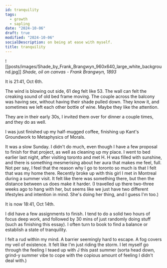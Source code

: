 ```yaml
---
id: tranquility
tags:
  - growth
  - sapling
date: "2024-10-06"
draft: true
modified: "2024-10-06"
socialDescription: on being at ease with myself.
title: tranquility
---
```

![[posts/images/Shade_by_Frank_Brangwyn_960x640_large_white_background.jpg]]
_Shade, oil on canvas - Frank Brangwyn, 1893_

It is 21:41, Oct 6th.

The wind is blowing out side, 61 deg felt like 53. The wall can felt the creaking sound of old bed frame moving.
The couple across the balcony was having sex, without having their shade pulled down. They know it, and sometimes we left each other bottle of wine. Maybe they like the attention.

They are in their early 30s, I invited them over for dinner a couple times, and they do as well.

I was just finished up my half-mugged coffee, finishing up Kant's Groundwork to Metaphysics of Morals.

It was a slow Sunday. I didn't do much, even though I have a few proposal to finish for that project, as well as cleaning up my place. I went to bed earlier last night, after visiting toronto and met H. H was filled with sunshine, and there is something mesmerising about her aura that makes me feel, full.
Not per say, I feel that the reason why I go to toronto so much is that I felt that was my home there. Recently broke up with this girl I met in Montreal during a summer visit. It felt like there was something there, but then the distance between us does make it harder.
(I travelled up there two-three weeks ago to hang with her, but seems like we just have two different lifestyles and intention in mind. She's doing her thing, and I guess I'm too.)

It is now 18:41, Oct  14th.

I did have a few assignments to finish. I tend to do a solid two hours of focus deep work, and followed by 30 mins of just randomly doing stuff (such as finishing this essay).
I often turn to book to find a balance or establish a state of tranquility.

I felt a rud within my mind. A barrier seemingly hard to escape. A fog covers my veil of existence. It felt like I'm just riding the storm. I let myself go through the feeling I teaed up with J this past summer (sorta head down, grind-y summer vibe to cope with the copious amount of feeling I didn't deal with.)
